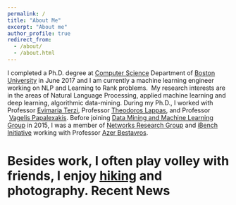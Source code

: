 ```yaml
---
permalink: /
title: "About Me"
excerpt: "About me"
author_profile: true
redirect_from: 
  - /about/
  - /about.html
---
```


I completed a Ph.D. degree at [Computer Science](http://www.cs.bu.edu/) Department of [Boston University](http://www.bu.edu/) in June 2017 and I am currently a machine learning engineer working on NLP and Learning to Rank problems.  My research interests are in the areas of Natural Language Processing, applied machine learning and deep learning, algorithmic data-mining.
During my Ph.D., I worked with Professor [Evimaria Terzi](https://www.cs.bu.edu/~evimaria/), Professor [Theodoros Lappas](http://tedlappas.com/), and Professor  [Vagelis Papalexakis](http://www.cs.ucr.edu/~epapalex/). Before joining [Data Mining and Machine Learning Group](http://www.bu.edu/cs/dblab/) in 2015, I was a member of [Networks Research Group](http://www.bu.edu/cs/nrg/) and [iBench Initiative](https://sites.google.com/site/ibenchbu/) working with Professor [Azer Bestavros](http://azer.bestavros.net/).

Besides work, I often play volley with friends, I enjoy [hiking](https://photos.app.goo.gl/qB9zyZesNQTKm1GXA) and photography. 
Recent News
======

